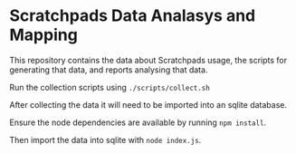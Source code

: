 # Scratchpads Data Analasys and Mapping

This repository contains the data about Scratchpads usage, the scripts for generating that data, and reports analysing that data.

Run the collection scripts using `./scripts/collect.sh`

After collecting the data it will need to be imported into an sqlite database.

Ensure the node dependencies are available by running `npm install`.

Then import the data into sqlite with `node index.js`.
